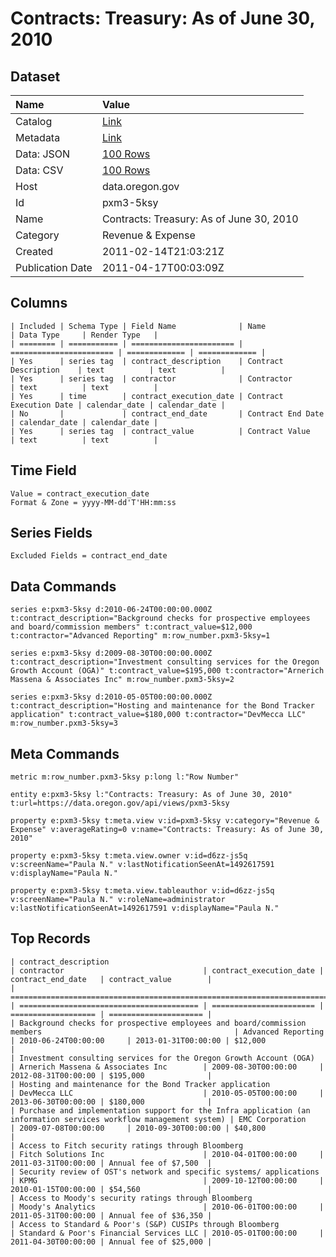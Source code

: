 # Contracts: Treasury: As of June 30, 2010

## Dataset

| Name | Value |
| :--- | :---- |
| Catalog | [Link](https://catalog.data.gov/dataset/contracts-treasury-as-of-june-30-2010-e4c7b) |
| Metadata | [Link](https://data.oregon.gov/api/views/pxm3-5ksy) |
| Data: JSON | [100 Rows](https://data.oregon.gov/api/views/pxm3-5ksy/rows.json?max_rows=100) |
| Data: CSV | [100 Rows](https://data.oregon.gov/api/views/pxm3-5ksy/rows.csv?max_rows=100) |
| Host | data.oregon.gov |
| Id | pxm3-5ksy |
| Name | Contracts: Treasury: As of June 30, 2010 |
| Category | Revenue & Expense |
| Created | 2011-02-14T21:03:21Z |
| Publication Date | 2011-04-17T00:03:09Z |

## Columns

```ls
| Included | Schema Type | Field Name              | Name                    | Data Type     | Render Type   |
| ======== | =========== | ======================= | ======================= | ============= | ============= |
| Yes      | series tag  | contract_description    | Contract Description    | text          | text          |
| Yes      | series tag  | contractor              | Contractor              | text          | text          |
| Yes      | time        | contract_execution_date | Contract Execution Date | calendar_date | calendar_date |
| No       |             | contract_end_date       | Contract End Date       | calendar_date | calendar_date |
| Yes      | series tag  | contract_value          | Contract Value          | text          | text          |
```

## Time Field

```ls
Value = contract_execution_date
Format & Zone = yyyy-MM-dd'T'HH:mm:ss
```

## Series Fields

```ls
Excluded Fields = contract_end_date
```

## Data Commands

```ls
series e:pxm3-5ksy d:2010-06-24T00:00:00.000Z t:contract_description="Background checks for prospective employees and board/commission members" t:contract_value=$12,000 t:contractor="Advanced Reporting" m:row_number.pxm3-5ksy=1

series e:pxm3-5ksy d:2009-08-30T00:00:00.000Z t:contract_description="Investment consulting services for the Oregon Growth Account (OGA)" t:contract_value=$195,000 t:contractor="Arnerich Massena & Associates Inc" m:row_number.pxm3-5ksy=2

series e:pxm3-5ksy d:2010-05-05T00:00:00.000Z t:contract_description="Hosting and maintenance for the Bond Tracker application" t:contract_value=$180,000 t:contractor="DevMecca LLC" m:row_number.pxm3-5ksy=3
```

## Meta Commands

```ls
metric m:row_number.pxm3-5ksy p:long l:"Row Number"

entity e:pxm3-5ksy l:"Contracts: Treasury: As of June 30, 2010" t:url=https://data.oregon.gov/api/views/pxm3-5ksy

property e:pxm3-5ksy t:meta.view v:id=pxm3-5ksy v:category="Revenue & Expense" v:averageRating=0 v:name="Contracts: Treasury: As of June 30, 2010"

property e:pxm3-5ksy t:meta.view.owner v:id=d6zz-js5q v:screenName="Paula N." v:lastNotificationSeenAt=1492617591 v:displayName="Paula N."

property e:pxm3-5ksy t:meta.view.tableauthor v:id=d6zz-js5q v:screenName="Paula N." v:roleName=administrator v:lastNotificationSeenAt=1492617591 v:displayName="Paula N."
```

## Top Records

```ls
| contract_description                                                                                               | contractor                               | contract_execution_date | contract_end_date   | contract_value        | 
| ================================================================================================================== | ======================================== | ======================= | =================== | ===================== | 
| Background checks for prospective employees and board/commission members                                           | Advanced Reporting                       | 2010-06-24T00:00:00     | 2013-01-31T00:00:00 | $12,000               | 
| Investment consulting services for the Oregon Growth Account (OGA)                                                 | Arnerich Massena & Associates Inc        | 2009-08-30T00:00:00     | 2012-08-31T00:00:00 | $195,000              | 
| Hosting and maintenance for the Bond Tracker application                                                           | DevMecca LLC                             | 2010-05-05T00:00:00     | 2013-06-30T00:00:00 | $180,000              | 
| Purchase and implementation support for the Infra application (an information services workflow management system) | EMC Corporation                          | 2009-07-08T00:00:00     | 2010-09-30T00:00:00 | $40,800               | 
| Access to Fitch security ratings through Bloomberg                                                                 | Fitch Solutions Inc                      | 2010-04-01T00:00:00     | 2011-03-31T00:00:00 | Annual fee of $7,500  | 
| Security review of OST's network and specific systems/ applications                                                | KPMG                                     | 2009-10-12T00:00:00     | 2010-01-15T00:00:00 | $54,560               | 
| Access to Moody's security ratings through Bloomberg                                                               | Moody's Analytics                        | 2010-06-01T00:00:00     | 2011-05-31T00:00:00 | Annual fee of $36,350 | 
| Access to Standard & Poor's (S&P) CUSIPs through Bloomberg                                                         | Standard & Poor's Financial Services LLC | 2010-05-01T00:00:00     | 2011-04-30T00:00:00 | Annual fee of $25,000 | 
```